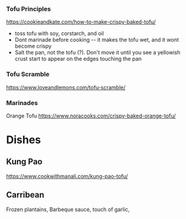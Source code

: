 ### Tofu Principles
https://cookieandkate.com/how-to-make-crispy-baked-tofu/
- toss tofu with soy, corstarch, and oil
- Dont marinade before cooking -- it makes the tofu wet, and it wont become crispy
- Salt the pan, not the tofu (?). Don't move it until you see a yellowish crust start to appear on the edges touching the pan

### Tofu Scramble
https://www.loveandlemons.com/tofu-scramble/

### Marinades

Orange Tofu
https://www.noracooks.com/crispy-baked-orange-tofu/

# Dishes
## Kung Pao
https://www.cookwithmanali.com/kung-pao-tofu/

## Carribean
Frozen plantains, Barbeque sauce, touch of garlic, 